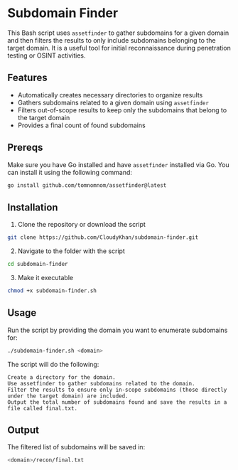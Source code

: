 # Subdomain Finder

This Bash script uses `assetfinder` to gather subdomains for a given domain and then filters the results to only include subdomains belonging to the target domain. It is a useful tool for initial reconnaissance during penetration testing or OSINT activities.

## Features

- Automatically creates necessary directories to organize results
- Gathers subdomains related to a given domain using `assetfinder`
- Filters out-of-scope results to keep only the subdomains that belong to the target domain
- Provides a final count of found subdomains

## Prereqs

Make sure you have Go installed and have `assetfinder` installed via Go. You can install it using the following command:

```bash
go install github.com/tomnomnom/assetfinder@latest
```

## Installation
1. Clone the repository or download the script
   
```bash
git clone https://github.com/CloudyKhan/subdomain-finder.git
```
2. Navigate to the folder with the script

```bash
cd subdomain-finder
```

3. Make it executable

```bash
chmod +x subdomain-finder.sh
```

## Usage

Run the script by providing the domain you want to enumerate subdomains for:

```bash
./subdomain-finder.sh <domain>
```

The script will do the following:

    Create a directory for the domain.
    Use assetfinder to gather subdomains related to the domain.
    Filter the results to ensure only in-scope subdomains (those directly under the target domain) are included.
    Output the total number of subdomains found and save the results in a file called final.txt.
    
## Output
The filtered list of subdomains will be saved in:
```bash
<domain>/recon/final.txt
```
